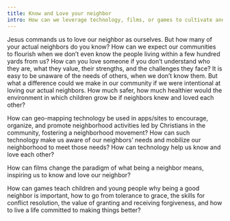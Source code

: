 ```yaml
---
title: Know and Love your neighbor 
intro: How can we leverage technology, films, or games to cultivate and strengthen one of society's most foundational relationships - neighbors, and ultimately build a healthier and stronger community? 
---
```

Jesus commands us to love our neighbor as ourselves. But how many of your actual neighbors do you know? How can we expect our communities to flourish when we don’t even know the people living within a few hundred yards from us? How can you love someone if you don’t understand who they are, what they value, their strengths, and the challenges they face? It is easy to be unaware of the needs of others, when we don’t know them. But what a difference could we make in our community if we were intentional at loving our actual neighbors. How much safer, how much healthier would the environment in which children grow be if neighbors knew and loved each other?

How can geo-mapping technology be used in apps/sites to encourage, organize, and promote neighborhood activities led by Christians in the community, fostering a neighborhood movement? How can such technology make us aware of our neighbors’ needs and mobilize our neighborhood to meet those needs? How can technology help us know and love each other?

How can films change the paradigm of what being a neighbor means, inspiring us to know and love our neighbor?

How can games teach children and young people why being a good neighbor is important, how to go from tolerance to grace, the skills for conflict resolution, the value of granting and receiving forgiveness, and how to live a life committed to making things better?

